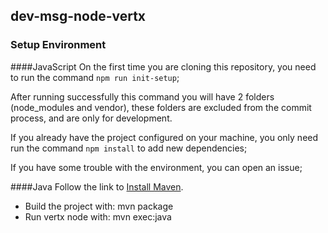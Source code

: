 ## dev-msg-node-vertx

### Setup Environment

####JavaScript
On the first time you are cloning this repository, you need to run the command ```npm run init-setup```;

After running successfully this command you will have 2 folders (node_modules and vendor), these folders are excluded from the commit process, and are only for development.

If you already have the project configured on your machine, you only need run the command ```npm install``` to add new dependencies;

If you have some trouble with the environment, you can open an issue;

####Java
Follow the link to [Install Maven](https://maven.apache.org/install.html).
* Build the project with: mvn package
* Run vertx node with: mvn exec:java
